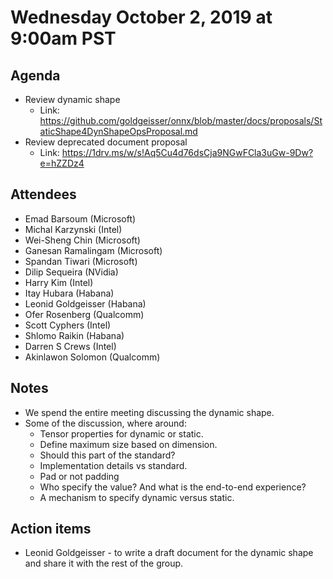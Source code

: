 # Wednesday October 2, 2019 at 9:00am PST

## Agenda
* Review dynamic shape
    * Link: https://github.com/goldgeisser/onnx/blob/master/docs/proposals/StaticShape4DynShapeOpsProposal.md
* Review deprecated document proposal
    * Link: https://1drv.ms/w/s!Aq5Cu4d76dsCja9NGwFCla3uGw-9Dw?e=hZZDz4

## Attendees 
* Emad Barsoum (Microsoft)
* Michal Karzynski (Intel)
* Wei-Sheng Chin (Microsoft)
* Ganesan Ramalingam (Microsoft)
* Spandan Tiwari (Microsoft)
* Dilip Sequeira (NVidia)
* Harry Kim (Intel)
* Itay Hubara (Habana)
* Leonid Goldgeisser (Habana)
* Ofer Rosenberg (Qualcomm)
* Scott Cyphers (Intel)
* Shlomo Raikin (Habana)
* Darren S Crews (Intel)
* Akinlawon Solomon (Qualcomm)


## Notes
* We spend the entire meeting discussing the dynamic shape.
* Some of the discussion, where around:
    * Tensor properties for dynamic or static.
    * Define maximum size based on dimension.
    * Should this part of the standard?
    * Implementation details vs standard.
    * Pad or not padding
    * Who specify the value? And what is the end-to-end experience?
    * A mechanism to specify dynamic versus static.

## Action items
* Leonid Goldgeisser - to write a draft document for the dynamic shape and share it with the rest of the group.
 
